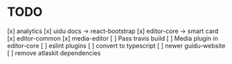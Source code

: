 # TODO

[x] analytics
[x] uidu docs -> react-bootstrap
[x] editor-core -> smart card
[x] editor-common
[x] media-editor
[ ] Pass travis build
[ ] Media plugin in editor-core
[ ] eslint plugins
[ ] convert to typescript
[ ] newer guidu-website
[ ] remove atlaskit dependencies
